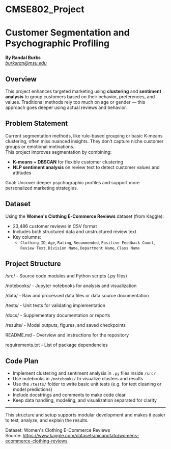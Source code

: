 # CMSE802_Project
# Customer Segmentation and Psychographic Profiling  
**By Randal Burks**  
*burksran@msu.edu*

## Overview  
This project enhances targeted marketing using **clustering** and **sentiment analysis** to group customers based on their behavior, preferences, and values. Traditional methods rely too much on age or gender — this approach goes deeper using actual reviews and behavior.

## Problem Statement  
Current segmentation methods, like rule-based grouping or basic K-means clustering, often miss nuanced insights. They don’t capture niche customer groups or emotional motivations.  
This project improves segmentation by combining:
- **K-means + DBSCAN** for flexible customer clustering  
- **NLP sentiment analysis** on review text to detect customer values and attitudes

Goal: Uncover deeper psychographic profiles and support more personalized marketing strategies.

## Dataset  
Using the **Women's Clothing E-Commerce Reviews** dataset (from Kaggle):  
- 23,486 customer reviews in CSV format  
- Includes both structured data and unstructured review text  
- Key columns:
  - `Clothing ID`, `Age`, `Rating`, `Recommended`, `Positive Feedback Count`, `Review Text`, `Division Name`, `Department Name`, `Class Name`

## Project Structure



/src/        - Source code modules and Python scripts (.py files)

/notebooks/  - Jupyter notebooks for analysis and visualization

/data/       - Raw and processed data files or data source documentation

/tests/      - Unit tests for validating implementation

/docs/       - Supplementary documentation or reports

/results/    - Model outputs, figures, and saved checkpoints

README.md    - Overview and instructions for the repository

requirements.txt - List of package dependencies

## Code Plan
- Implement clustering and sentiment analysis in `.py` files inside `/src/`
- Use notebooks in `/notebooks/` to visualize clusters and results
- Use the `/tests/` folder to write basic unit tests (e.g. for text cleaning or model predictions)
- Include docstrings and comments to make code clear
- Keep data handling, modeling, and visualization separated for clarity

---

This structure and setup supports modular development and makes it easier to test, analyze, and explain the results.




Dataset: Women's Clothing E-Commerce Reviews  
Source: https://www.kaggle.com/datasets/nicapotato/womens-ecommerce-clothing-reviews  

